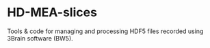 # HD-MEA-slices
 Tools & code for managing and processing HDF5 files recorded using 3Brain software (BW5). 
